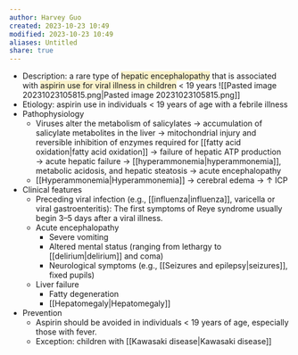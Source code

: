 ```yaml
---
author: Harvey Guo
created: 2023-10-23 10:49
modified: 2023-10-23 10:49
aliases: Untitled
share: true
---
```

- Description: a rare type of <span style="background:rgba(240, 200, 0, 0.2)">hepatic encephalopathy</span> that is associated with <span style="background:rgba(240, 200, 0, 0.2)">aspirin use for viral illness in children</span> < 19 years ![[Pasted image 20231023105815.png|Pasted image 20231023105815.png]]
- Etiology: aspirin use in individuals < 19 years of age with a febrile illness
- Pathophysiology
	- Viruses alter the metabolism of salicylates → accumulation of salicylate metabolites in the liver → mitochondrial injury and reversible inhibition of enzymes required for [[fatty acid oxidation|fatty acid oxidation]] → failure of hepatic ATP production → acute hepatic failure → [[hyperammonemia|hyperammonemia]], metabolic acidosis, and hepatic steatosis → acute encephalopathy
	- [[Hyperammonemia|Hyperammonemia]] → cerebral edema → ↑ ICP
- Clinical features
	- Preceding viral infection (e.g., [[influenza|influenza]], varicella or viral gastroenteritis): The first symptoms of Reye syndrome usually begin 3–5 days after a viral illness.
	- Acute encephalopathy
		- Severe vomiting 
		- Altered mental status (ranging from lethargy to [[delirium|delirium]] and coma)
		- Neurological symptoms (e.g., [[Seizures and epilepsy|seizures]], fixed pupils)
	- Liver failure
		- Fatty degeneration
		- [[Hepatomegaly|Hepatomegaly]]
- Prevention
	- Aspirin should be avoided in individuals < 19 years of age, especially those with fever.
	- Exception: children with [[Kawasaki disease|Kawasaki disease]]